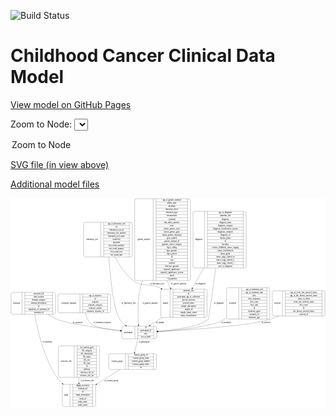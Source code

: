 <link rel='stylesheet' href="assets/style.css">
<link rel='stylesheet' href="https://unpkg.com/leaflet@1.5.1/dist/leaflet.css" integrity="sha512-xwE/Az9zrjBIphAcBb3F6JVqxf46+CDLwfLMHloNu6KEQCAWi6HcDUbeOfBIptF7tcCzusKFjFw2yuvEpDL9wQ==" crossorigin="">
<script type="text/javascript" src="https://code.jquery.com/jquery-3.2.1.min.js"></script>
<script type="text/javascript"  src="https://unpkg.com/leaflet@1.5.1/dist/leaflet.js"></script>
<script type="text/javascript" src="assets/actions.js"></script>

![Build Status](https://github.com/CBIIT/c3d-model/actions/workflows/model-test-and-deploy.yml/badge.svg)

# Childhood Cancer Clinical Data Model

[View model on GitHub Pages](https://cbiit.github.io/c3d-model/)


Zoom to Node: <select id="node_select">
  <option value="">Zoom to Node</option>
</select>
<div id="model"></div>

<p>
<a href="./model-desc/c3d-model.svg">SVG file (in view above)</a>
<p>
<a href="./model-desc">Additional model files</a>
<div id='graph' style='display:off;'>
<svg width="2304pt" height="1528pt"
 viewBox="0.00 0.00 2304.00 1528.00" xmlns="http://www.w3.org/2000/svg" xmlns:xlink="http://www.w3.org/1999/xlink">
<g id="graph0" class="graph" transform="scale(1 1) rotate(0) translate(4 1524)">
<title>Perl</title>
<polygon fill="#ffffff" stroke="transparent" points="-4,4 -4,-1524 2300,-1524 2300,4 -4,4"/>
<!-- survival -->
<g id="node1" class="node">
<title>survival</title>
<path fill="none" stroke="#000000" d="M1923,-662.5C1923,-662.5 2284,-662.5 2284,-662.5 2290,-662.5 2296,-668.5 2296,-674.5 2296,-674.5 2296,-834.5 2296,-834.5 2296,-840.5 2290,-846.5 2284,-846.5 2284,-846.5 1923,-846.5 1923,-846.5 1917,-846.5 1911,-840.5 1911,-834.5 1911,-834.5 1911,-674.5 1911,-674.5 1911,-668.5 1917,-662.5 1923,-662.5"/>
<text text-anchor="middle" x="1948" y="-750.8" font-family="Times,serif" font-size="14.00" fill="#000000">survival</text>
<polyline fill="none" stroke="#000000" points="1985,-662.5 1985,-846.5 "/>
<text text-anchor="middle" x="1995.5" y="-750.8" font-family="Times,serif" font-size="14.00" fill="#000000"> </text>
<polyline fill="none" stroke="#000000" points="2006,-662.5 2006,-846.5 "/>
<text text-anchor="middle" x="2140.5" y="-831.3" font-family="Times,serif" font-size="14.00" fill="#000000">age_at_event_free_survival_status</text>
<polyline fill="none" stroke="#000000" points="2006,-823.5 2275,-823.5 "/>
<text text-anchor="middle" x="2140.5" y="-808.3" font-family="Times,serif" font-size="14.00" fill="#000000">age_at_last_known_survival_status</text>
<polyline fill="none" stroke="#000000" points="2006,-800.5 2275,-800.5 "/>
<text text-anchor="middle" x="2140.5" y="-785.3" font-family="Times,serif" font-size="14.00" fill="#000000">cause_of_death</text>
<polyline fill="none" stroke="#000000" points="2006,-777.5 2275,-777.5 "/>
<text text-anchor="middle" x="2140.5" y="-762.3" font-family="Times,serif" font-size="14.00" fill="#000000">event_free_survival_status</text>
<polyline fill="none" stroke="#000000" points="2006,-754.5 2275,-754.5 "/>
<text text-anchor="middle" x="2140.5" y="-739.3" font-family="Times,serif" font-size="14.00" fill="#000000">first_event</text>
<polyline fill="none" stroke="#000000" points="2006,-731.5 2275,-731.5 "/>
<text text-anchor="middle" x="2140.5" y="-716.3" font-family="Times,serif" font-size="14.00" fill="#000000">id</text>
<polyline fill="none" stroke="#000000" points="2006,-708.5 2275,-708.5 "/>
<text text-anchor="middle" x="2140.5" y="-693.3" font-family="Times,serif" font-size="14.00" fill="#000000">last_known_survival_status</text>
<polyline fill="none" stroke="#000000" points="2006,-685.5 2275,-685.5 "/>
<text text-anchor="middle" x="2140.5" y="-670.3" font-family="Times,serif" font-size="14.00" fill="#000000">survival_id</text>
<polyline fill="none" stroke="#000000" points="2275,-662.5 2275,-846.5 "/>
<text text-anchor="middle" x="2285.5" y="-750.8" font-family="Times,serif" font-size="14.00" fill="#000000"> </text>
</g>
<!-- participant -->
<g id="node2" class="node">
<title>participant</title>
<path fill="none" stroke="#000000" d="M822,-495.5C822,-495.5 1053,-495.5 1053,-495.5 1059,-495.5 1065,-501.5 1065,-507.5 1065,-507.5 1065,-575.5 1065,-575.5 1065,-581.5 1059,-587.5 1053,-587.5 1053,-587.5 822,-587.5 822,-587.5 816,-587.5 810,-581.5 810,-575.5 810,-575.5 810,-507.5 810,-507.5 810,-501.5 816,-495.5 822,-495.5"/>
<text text-anchor="middle" x="858" y="-537.8" font-family="Times,serif" font-size="14.00" fill="#000000">participant</text>
<polyline fill="none" stroke="#000000" points="906,-495.5 906,-587.5 "/>
<text text-anchor="middle" x="916.5" y="-537.8" font-family="Times,serif" font-size="14.00" fill="#000000"> </text>
<polyline fill="none" stroke="#000000" points="927,-495.5 927,-587.5 "/>
<text text-anchor="middle" x="985.5" y="-572.3" font-family="Times,serif" font-size="14.00" fill="#000000">id</text>
<polyline fill="none" stroke="#000000" points="927,-564.5 1044,-564.5 "/>
<text text-anchor="middle" x="985.5" y="-549.3" font-family="Times,serif" font-size="14.00" fill="#000000">participant_id</text>
<polyline fill="none" stroke="#000000" points="927,-541.5 1044,-541.5 "/>
<text text-anchor="middle" x="985.5" y="-526.3" font-family="Times,serif" font-size="14.00" fill="#000000">race</text>
<polyline fill="none" stroke="#000000" points="927,-518.5 1044,-518.5 "/>
<text text-anchor="middle" x="985.5" y="-503.3" font-family="Times,serif" font-size="14.00" fill="#000000">sex_at_birth</text>
<polyline fill="none" stroke="#000000" points="1044,-495.5 1044,-587.5 "/>
<text text-anchor="middle" x="1054.5" y="-537.8" font-family="Times,serif" font-size="14.00" fill="#000000"> </text>
</g>
<!-- survival&#45;&gt;participant -->
<g id="edge15" class="edge">
<title>survival&#45;&gt;participant</title>
<path fill="none" stroke="#000000" d="M1958.0189,-662.3887C1939.4913,-653.3531 1920.392,-645.2395 1901.5,-639 1751.6854,-589.5203 1303.8207,-560.2027 1075.1445,-548.0668"/>
<polygon fill="#000000" stroke="#000000" points="1075.2633,-544.5683 1065.0929,-547.5369 1074.8948,-551.5586 1075.2633,-544.5683"/>
<text text-anchor="middle" x="1864" y="-609.8" font-family="Times,serif" font-size="14.00" fill="#000000">of_survival</text>
</g>
<!-- consent_group -->
<g id="node10" class="node">
<title>consent_group</title>
<path fill="none" stroke="#000000" d="M726,-271C726,-271 1051,-271 1051,-271 1057,-271 1063,-277 1063,-283 1063,-283 1063,-374 1063,-374 1063,-380 1057,-386 1051,-386 1051,-386 726,-386 726,-386 720,-386 714,-380 714,-374 714,-374 714,-283 714,-283 714,-277 720,-271 726,-271"/>
<text text-anchor="middle" x="775" y="-324.8" font-family="Times,serif" font-size="14.00" fill="#000000">consent_group</text>
<polyline fill="none" stroke="#000000" points="836,-271 836,-386 "/>
<text text-anchor="middle" x="846.5" y="-324.8" font-family="Times,serif" font-size="14.00" fill="#000000"> </text>
<polyline fill="none" stroke="#000000" points="857,-271 857,-386 "/>
<text text-anchor="middle" x="949.5" y="-370.8" font-family="Times,serif" font-size="14.00" fill="#000000">consent_group_id</text>
<polyline fill="none" stroke="#000000" points="857,-363 1042,-363 "/>
<text text-anchor="middle" x="949.5" y="-347.8" font-family="Times,serif" font-size="14.00" fill="#000000">consent_group_name</text>
<polyline fill="none" stroke="#000000" points="857,-340 1042,-340 "/>
<text text-anchor="middle" x="949.5" y="-324.8" font-family="Times,serif" font-size="14.00" fill="#000000">consent_group_number</text>
<polyline fill="none" stroke="#000000" points="857,-317 1042,-317 "/>
<text text-anchor="middle" x="949.5" y="-301.8" font-family="Times,serif" font-size="14.00" fill="#000000">consent_group_suffix</text>
<polyline fill="none" stroke="#000000" points="857,-294 1042,-294 "/>
<text text-anchor="middle" x="949.5" y="-278.8" font-family="Times,serif" font-size="14.00" fill="#000000">id</text>
<polyline fill="none" stroke="#000000" points="1042,-271 1042,-386 "/>
<text text-anchor="middle" x="1052.5" y="-324.8" font-family="Times,serif" font-size="14.00" fill="#000000"> </text>
</g>
<!-- participant&#45;&gt;consent_group -->
<g id="edge11" class="edge">
<title>participant&#45;&gt;consent_group</title>
<path fill="none" stroke="#000000" d="M926.8677,-495.2822C920.1846,-466.2309 911.4486,-428.2563 904.0011,-395.8824"/>
<polygon fill="#000000" stroke="#000000" points="907.3878,-394.992 901.7349,-386.0312 900.566,-396.5614 907.3878,-394.992"/>
<text text-anchor="middle" x="973" y="-465.8" font-family="Times,serif" font-size="14.00" fill="#000000">of_participant</text>
</g>
<!-- treatment_response -->
<g id="node3" class="node">
<title>treatment_response</title>
<path fill="none" stroke="#000000" d="M355,-685.5C355,-685.5 716,-685.5 716,-685.5 722,-685.5 728,-691.5 728,-697.5 728,-697.5 728,-811.5 728,-811.5 728,-817.5 722,-823.5 716,-823.5 716,-823.5 355,-823.5 355,-823.5 349,-823.5 343,-817.5 343,-811.5 343,-811.5 343,-697.5 343,-697.5 343,-691.5 349,-685.5 355,-685.5"/>
<text text-anchor="middle" x="423.5" y="-750.8" font-family="Times,serif" font-size="14.00" fill="#000000">treatment_response</text>
<polyline fill="none" stroke="#000000" points="504,-685.5 504,-823.5 "/>
<text text-anchor="middle" x="514.5" y="-750.8" font-family="Times,serif" font-size="14.00" fill="#000000"> </text>
<polyline fill="none" stroke="#000000" points="525,-685.5 525,-823.5 "/>
<text text-anchor="middle" x="616" y="-808.3" font-family="Times,serif" font-size="14.00" fill="#000000">age_at_response</text>
<polyline fill="none" stroke="#000000" points="525,-800.5 707,-800.5 "/>
<text text-anchor="middle" x="616" y="-785.3" font-family="Times,serif" font-size="14.00" fill="#000000">id</text>
<polyline fill="none" stroke="#000000" points="525,-777.5 707,-777.5 "/>
<text text-anchor="middle" x="616" y="-762.3" font-family="Times,serif" font-size="14.00" fill="#000000">response</text>
<polyline fill="none" stroke="#000000" points="525,-754.5 707,-754.5 "/>
<text text-anchor="middle" x="616" y="-739.3" font-family="Times,serif" font-size="14.00" fill="#000000">response_category</text>
<polyline fill="none" stroke="#000000" points="525,-731.5 707,-731.5 "/>
<text text-anchor="middle" x="616" y="-716.3" font-family="Times,serif" font-size="14.00" fill="#000000">response_system</text>
<polyline fill="none" stroke="#000000" points="525,-708.5 707,-708.5 "/>
<text text-anchor="middle" x="616" y="-693.3" font-family="Times,serif" font-size="14.00" fill="#000000">treatment_response_id</text>
<polyline fill="none" stroke="#000000" points="707,-685.5 707,-823.5 "/>
<text text-anchor="middle" x="717.5" y="-750.8" font-family="Times,serif" font-size="14.00" fill="#000000"> </text>
</g>
<!-- treatment_response&#45;&gt;participant -->
<g id="edge14" class="edge">
<title>treatment_response&#45;&gt;participant</title>
<path fill="none" stroke="#000000" d="M542.8027,-685.3538C549.323,-656.8868 561.5684,-625.9671 584.5,-606 616.5885,-578.0598 714.9295,-561.5729 799.6882,-552.2714"/>
<polygon fill="#000000" stroke="#000000" points="800.117,-555.7456 809.6871,-551.2001 799.3712,-548.7854 800.117,-555.7456"/>
<text text-anchor="middle" x="667.5" y="-609.8" font-family="Times,serif" font-size="14.00" fill="#000000">of_treatment_response</text>
</g>
<!-- laboratory_test -->
<g id="node4" class="node">
<title>laboratory_test</title>
<path fill="none" stroke="#000000" d="M542.5,-1094C542.5,-1094 874.5,-1094 874.5,-1094 880.5,-1094 886.5,-1100 886.5,-1106 886.5,-1106 886.5,-1335 886.5,-1335 886.5,-1341 880.5,-1347 874.5,-1347 874.5,-1347 542.5,-1347 542.5,-1347 536.5,-1347 530.5,-1341 530.5,-1335 530.5,-1335 530.5,-1106 530.5,-1106 530.5,-1100 536.5,-1094 542.5,-1094"/>
<text text-anchor="middle" x="593.5" y="-1216.8" font-family="Times,serif" font-size="14.00" fill="#000000">laboratory_test</text>
<polyline fill="none" stroke="#000000" points="656.5,-1094 656.5,-1347 "/>
<text text-anchor="middle" x="667" y="-1216.8" font-family="Times,serif" font-size="14.00" fill="#000000"> </text>
<polyline fill="none" stroke="#000000" points="677.5,-1094 677.5,-1347 "/>
<text text-anchor="middle" x="771.5" y="-1331.8" font-family="Times,serif" font-size="14.00" fill="#000000">age_at_laboratory_test</text>
<polyline fill="none" stroke="#000000" points="677.5,-1324 865.5,-1324 "/>
<text text-anchor="middle" x="771.5" y="-1308.8" font-family="Times,serif" font-size="14.00" fill="#000000">id</text>
<polyline fill="none" stroke="#000000" points="677.5,-1301 865.5,-1301 "/>
<text text-anchor="middle" x="771.5" y="-1285.8" font-family="Times,serif" font-size="14.00" fill="#000000">laboratory_test_id</text>
<polyline fill="none" stroke="#000000" points="677.5,-1278 865.5,-1278 "/>
<text text-anchor="middle" x="771.5" y="-1262.8" font-family="Times,serif" font-size="14.00" fill="#000000">laboratory_test_method</text>
<polyline fill="none" stroke="#000000" points="677.5,-1255 865.5,-1255 "/>
<text text-anchor="middle" x="771.5" y="-1239.8" font-family="Times,serif" font-size="14.00" fill="#000000">laboratory_test_name</text>
<polyline fill="none" stroke="#000000" points="677.5,-1232 865.5,-1232 "/>
<text text-anchor="middle" x="771.5" y="-1216.8" font-family="Times,serif" font-size="14.00" fill="#000000">sensitivity</text>
<polyline fill="none" stroke="#000000" points="677.5,-1209 865.5,-1209 "/>
<text text-anchor="middle" x="771.5" y="-1193.8" font-family="Times,serif" font-size="14.00" fill="#000000">specimen</text>
<polyline fill="none" stroke="#000000" points="677.5,-1186 865.5,-1186 "/>
<text text-anchor="middle" x="771.5" y="-1170.8" font-family="Times,serif" font-size="14.00" fill="#000000">test_result_modifier</text>
<polyline fill="none" stroke="#000000" points="677.5,-1163 865.5,-1163 "/>
<text text-anchor="middle" x="771.5" y="-1147.8" font-family="Times,serif" font-size="14.00" fill="#000000">test_result_numeric</text>
<polyline fill="none" stroke="#000000" points="677.5,-1140 865.5,-1140 "/>
<text text-anchor="middle" x="771.5" y="-1124.8" font-family="Times,serif" font-size="14.00" fill="#000000">test_result_text</text>
<polyline fill="none" stroke="#000000" points="677.5,-1117 865.5,-1117 "/>
<text text-anchor="middle" x="771.5" y="-1101.8" font-family="Times,serif" font-size="14.00" fill="#000000">test_result_unit</text>
<polyline fill="none" stroke="#000000" points="865.5,-1094 865.5,-1347 "/>
<text text-anchor="middle" x="876" y="-1216.8" font-family="Times,serif" font-size="14.00" fill="#000000"> </text>
</g>
<!-- laboratory_test&#45;&gt;participant -->
<g id="edge2" class="edge">
<title>laboratory_test&#45;&gt;participant</title>
<path fill="none" stroke="#000000" d="M715.4161,-1093.9084C725.5029,-946.189 748.316,-712.7296 794.5,-639 805.4663,-621.4931 820.8558,-606.3575 837.502,-593.5821"/>
<polygon fill="#000000" stroke="#000000" points="839.7841,-596.2482 845.7608,-587.5001 835.6332,-590.6117 839.7841,-596.2482"/>
<text text-anchor="middle" x="860" y="-750.8" font-family="Times,serif" font-size="14.00" fill="#000000">of_laboratory_test</text>
</g>
<!-- sample -->
<g id="node8" class="node">
<title>sample</title>
<path fill="none" stroke="#000000" d="M1107.5,-651C1107.5,-651 1421.5,-651 1421.5,-651 1427.5,-651 1433.5,-657 1433.5,-663 1433.5,-663 1433.5,-846 1433.5,-846 1433.5,-852 1427.5,-858 1421.5,-858 1421.5,-858 1107.5,-858 1107.5,-858 1101.5,-858 1095.5,-852 1095.5,-846 1095.5,-846 1095.5,-663 1095.5,-663 1095.5,-657 1101.5,-651 1107.5,-651"/>
<text text-anchor="middle" x="1129.5" y="-750.8" font-family="Times,serif" font-size="14.00" fill="#000000">sample</text>
<polyline fill="none" stroke="#000000" points="1163.5,-651 1163.5,-858 "/>
<text text-anchor="middle" x="1174" y="-750.8" font-family="Times,serif" font-size="14.00" fill="#000000"> </text>
<polyline fill="none" stroke="#000000" points="1184.5,-651 1184.5,-858 "/>
<text text-anchor="middle" x="1298.5" y="-842.8" font-family="Times,serif" font-size="14.00" fill="#000000">anatomic_site</text>
<polyline fill="none" stroke="#000000" points="1184.5,-835 1412.5,-835 "/>
<text text-anchor="middle" x="1298.5" y="-819.8" font-family="Times,serif" font-size="14.00" fill="#000000">id</text>
<polyline fill="none" stroke="#000000" points="1184.5,-812 1412.5,-812 "/>
<text text-anchor="middle" x="1298.5" y="-796.8" font-family="Times,serif" font-size="14.00" fill="#000000">participant_age_at_collection</text>
<polyline fill="none" stroke="#000000" points="1184.5,-789 1412.5,-789 "/>
<text text-anchor="middle" x="1298.5" y="-773.8" font-family="Times,serif" font-size="14.00" fill="#000000">percent_necrosis</text>
<polyline fill="none" stroke="#000000" points="1184.5,-766 1412.5,-766 "/>
<text text-anchor="middle" x="1298.5" y="-750.8" font-family="Times,serif" font-size="14.00" fill="#000000">percent_tumor</text>
<polyline fill="none" stroke="#000000" points="1184.5,-743 1412.5,-743 "/>
<text text-anchor="middle" x="1298.5" y="-727.8" font-family="Times,serif" font-size="14.00" fill="#000000">sample_description</text>
<polyline fill="none" stroke="#000000" points="1184.5,-720 1412.5,-720 "/>
<text text-anchor="middle" x="1298.5" y="-704.8" font-family="Times,serif" font-size="14.00" fill="#000000">sample_id</text>
<polyline fill="none" stroke="#000000" points="1184.5,-697 1412.5,-697 "/>
<text text-anchor="middle" x="1298.5" y="-681.8" font-family="Times,serif" font-size="14.00" fill="#000000">sample_tumor_status</text>
<polyline fill="none" stroke="#000000" points="1184.5,-674 1412.5,-674 "/>
<text text-anchor="middle" x="1298.5" y="-658.8" font-family="Times,serif" font-size="14.00" fill="#000000">tumor_classification</text>
<polyline fill="none" stroke="#000000" points="1412.5,-651 1412.5,-858 "/>
<text text-anchor="middle" x="1423" y="-750.8" font-family="Times,serif" font-size="14.00" fill="#000000"> </text>
</g>
<!-- laboratory_test&#45;&gt;sample -->
<g id="edge1" class="edge">
<title>laboratory_test&#45;&gt;sample</title>
<path fill="none" stroke="#000000" d="M760.8036,-1093.9299C791.728,-1033.4913 836.5041,-964.9371 895.5,-921 964.2472,-869.8006 1003.069,-904.5851 1081.5,-870 1086.8403,-867.6451 1092.2064,-865.1507 1097.5755,-862.5424"/>
<polygon fill="#000000" stroke="#000000" points="1099.2144,-865.6363 1106.61,-858.0497 1096.0976,-859.3685 1099.2144,-865.6363"/>
<text text-anchor="middle" x="1068" y="-891.8" font-family="Times,serif" font-size="14.00" fill="#000000">of_laboratory_test</text>
</g>
<!-- synonym -->
<g id="node5" class="node">
<title>synonym</title>
<path fill="none" stroke="#000000" d="M12,-674C12,-674 313,-674 313,-674 319,-674 325,-680 325,-686 325,-686 325,-823 325,-823 325,-829 319,-835 313,-835 313,-835 12,-835 12,-835 6,-835 0,-829 0,-823 0,-823 0,-686 0,-686 0,-680 6,-674 12,-674"/>
<text text-anchor="middle" x="40" y="-750.8" font-family="Times,serif" font-size="14.00" fill="#000000">synonym</text>
<polyline fill="none" stroke="#000000" points="80,-674 80,-835 "/>
<text text-anchor="middle" x="90.5" y="-750.8" font-family="Times,serif" font-size="14.00" fill="#000000"> </text>
<polyline fill="none" stroke="#000000" points="101,-674 101,-835 "/>
<text text-anchor="middle" x="202.5" y="-819.8" font-family="Times,serif" font-size="14.00" fill="#000000">associated_id</text>
<polyline fill="none" stroke="#000000" points="101,-812 304,-812 "/>
<text text-anchor="middle" x="202.5" y="-796.8" font-family="Times,serif" font-size="14.00" fill="#000000">data_location</text>
<polyline fill="none" stroke="#000000" points="101,-789 304,-789 "/>
<text text-anchor="middle" x="202.5" y="-773.8" font-family="Times,serif" font-size="14.00" fill="#000000">domain_category</text>
<polyline fill="none" stroke="#000000" points="101,-766 304,-766 "/>
<text text-anchor="middle" x="202.5" y="-750.8" font-family="Times,serif" font-size="14.00" fill="#000000">domain_description</text>
<polyline fill="none" stroke="#000000" points="101,-743 304,-743 "/>
<text text-anchor="middle" x="202.5" y="-727.8" font-family="Times,serif" font-size="14.00" fill="#000000">id</text>
<polyline fill="none" stroke="#000000" points="101,-720 304,-720 "/>
<text text-anchor="middle" x="202.5" y="-704.8" font-family="Times,serif" font-size="14.00" fill="#000000">repository_of_synonym_id</text>
<polyline fill="none" stroke="#000000" points="101,-697 304,-697 "/>
<text text-anchor="middle" x="202.5" y="-681.8" font-family="Times,serif" font-size="14.00" fill="#000000">synonym_id</text>
<polyline fill="none" stroke="#000000" points="304,-674 304,-835 "/>
<text text-anchor="middle" x="314.5" y="-750.8" font-family="Times,serif" font-size="14.00" fill="#000000"> </text>
</g>
<!-- synonym&#45;&gt;participant -->
<g id="edge13" class="edge">
<title>synonym&#45;&gt;participant</title>
<path fill="none" stroke="#000000" d="M268.8782,-673.7486C289.5389,-660.6781 311.5999,-648.3783 333.5,-639 415.1686,-604.0268 648.0062,-573.1283 799.5807,-555.9124"/>
<polygon fill="#000000" stroke="#000000" points="800.3532,-559.3475 809.8973,-554.7475 799.5677,-552.3917 800.3532,-559.3475"/>
<text text-anchor="middle" x="487" y="-609.8" font-family="Times,serif" font-size="14.00" fill="#000000">of_synonym</text>
</g>
<!-- study -->
<g id="node9" class="node">
<title>study</title>
<path fill="none" stroke="#000000" d="M387,-.5C387,-.5 606,-.5 606,-.5 612,-.5 618,-6.5 618,-12.5 618,-12.5 618,-149.5 618,-149.5 618,-155.5 612,-161.5 606,-161.5 606,-161.5 387,-161.5 387,-161.5 381,-161.5 375,-155.5 375,-149.5 375,-149.5 375,-12.5 375,-12.5 375,-6.5 381,-.5 387,-.5"/>
<text text-anchor="middle" x="403" y="-77.3" font-family="Times,serif" font-size="14.00" fill="#000000">study</text>
<polyline fill="none" stroke="#000000" points="431,-.5 431,-161.5 "/>
<text text-anchor="middle" x="441.5" y="-77.3" font-family="Times,serif" font-size="14.00" fill="#000000"> </text>
<polyline fill="none" stroke="#000000" points="452,-.5 452,-161.5 "/>
<text text-anchor="middle" x="524.5" y="-146.3" font-family="Times,serif" font-size="14.00" fill="#000000">dbgap_accession</text>
<polyline fill="none" stroke="#000000" points="452,-138.5 597,-138.5 "/>
<text text-anchor="middle" x="524.5" y="-123.3" font-family="Times,serif" font-size="14.00" fill="#000000">external_url</text>
<polyline fill="none" stroke="#000000" points="452,-115.5 597,-115.5 "/>
<text text-anchor="middle" x="524.5" y="-100.3" font-family="Times,serif" font-size="14.00" fill="#000000">id</text>
<polyline fill="none" stroke="#000000" points="452,-92.5 597,-92.5 "/>
<text text-anchor="middle" x="524.5" y="-77.3" font-family="Times,serif" font-size="14.00" fill="#000000">study_description</text>
<polyline fill="none" stroke="#000000" points="452,-69.5 597,-69.5 "/>
<text text-anchor="middle" x="524.5" y="-54.3" font-family="Times,serif" font-size="14.00" fill="#000000">study_id</text>
<polyline fill="none" stroke="#000000" points="452,-46.5 597,-46.5 "/>
<text text-anchor="middle" x="524.5" y="-31.3" font-family="Times,serif" font-size="14.00" fill="#000000">study_name</text>
<polyline fill="none" stroke="#000000" points="452,-23.5 597,-23.5 "/>
<text text-anchor="middle" x="524.5" y="-8.3" font-family="Times,serif" font-size="14.00" fill="#000000">study_status</text>
<polyline fill="none" stroke="#000000" points="597,-.5 597,-161.5 "/>
<text text-anchor="middle" x="607.5" y="-77.3" font-family="Times,serif" font-size="14.00" fill="#000000"> </text>
</g>
<!-- synonym&#45;&gt;study -->
<g id="edge12" class="edge">
<title>synonym&#45;&gt;study</title>
<path fill="none" stroke="#000000" d="M173.7976,-673.8954C192.5157,-562.2856 238.1205,-358.0574 336.5,-213 347.1717,-197.2649 360.247,-182.4057 374.2807,-168.7303"/>
<polygon fill="#000000" stroke="#000000" points="376.8559,-171.1116 381.699,-161.6885 372.0366,-166.0346 376.8559,-171.1116"/>
<text text-anchor="middle" x="265" y="-465.8" font-family="Times,serif" font-size="14.00" fill="#000000">of_synonym</text>
</g>
<!-- reference_file -->
<g id="node6" class="node">
<title>reference_file</title>
<path fill="none" stroke="#000000" d="M358,-213.5C358,-213.5 635,-213.5 635,-213.5 641,-213.5 647,-219.5 647,-225.5 647,-225.5 647,-431.5 647,-431.5 647,-437.5 641,-443.5 635,-443.5 635,-443.5 358,-443.5 358,-443.5 352,-443.5 346,-437.5 346,-431.5 346,-431.5 346,-225.5 346,-225.5 346,-219.5 352,-213.5 358,-213.5"/>
<text text-anchor="middle" x="404" y="-324.8" font-family="Times,serif" font-size="14.00" fill="#000000">reference_file</text>
<polyline fill="none" stroke="#000000" points="462,-213.5 462,-443.5 "/>
<text text-anchor="middle" x="472.5" y="-324.8" font-family="Times,serif" font-size="14.00" fill="#000000"> </text>
<polyline fill="none" stroke="#000000" points="483,-213.5 483,-443.5 "/>
<text text-anchor="middle" x="554.5" y="-428.3" font-family="Times,serif" font-size="14.00" fill="#000000">dcf_indexd_guid</text>
<polyline fill="none" stroke="#000000" points="483,-420.5 626,-420.5 "/>
<text text-anchor="middle" x="554.5" y="-405.3" font-family="Times,serif" font-size="14.00" fill="#000000">file_category</text>
<polyline fill="none" stroke="#000000" points="483,-397.5 626,-397.5 "/>
<text text-anchor="middle" x="554.5" y="-382.3" font-family="Times,serif" font-size="14.00" fill="#000000">file_description</text>
<polyline fill="none" stroke="#000000" points="483,-374.5 626,-374.5 "/>
<text text-anchor="middle" x="554.5" y="-359.3" font-family="Times,serif" font-size="14.00" fill="#000000">file_name</text>
<polyline fill="none" stroke="#000000" points="483,-351.5 626,-351.5 "/>
<text text-anchor="middle" x="554.5" y="-336.3" font-family="Times,serif" font-size="14.00" fill="#000000">file_size</text>
<polyline fill="none" stroke="#000000" points="483,-328.5 626,-328.5 "/>
<text text-anchor="middle" x="554.5" y="-313.3" font-family="Times,serif" font-size="14.00" fill="#000000">file_type</text>
<polyline fill="none" stroke="#000000" points="483,-305.5 626,-305.5 "/>
<text text-anchor="middle" x="554.5" y="-290.3" font-family="Times,serif" font-size="14.00" fill="#000000">id</text>
<polyline fill="none" stroke="#000000" points="483,-282.5 626,-282.5 "/>
<text text-anchor="middle" x="554.5" y="-267.3" font-family="Times,serif" font-size="14.00" fill="#000000">md5sum</text>
<polyline fill="none" stroke="#000000" points="483,-259.5 626,-259.5 "/>
<text text-anchor="middle" x="554.5" y="-244.3" font-family="Times,serif" font-size="14.00" fill="#000000">reference_file_id</text>
<polyline fill="none" stroke="#000000" points="483,-236.5 626,-236.5 "/>
<text text-anchor="middle" x="554.5" y="-221.3" font-family="Times,serif" font-size="14.00" fill="#000000">reference_file_url</text>
<polyline fill="none" stroke="#000000" points="626,-213.5 626,-443.5 "/>
<text text-anchor="middle" x="636.5" y="-324.8" font-family="Times,serif" font-size="14.00" fill="#000000"> </text>
</g>
<!-- reference_file&#45;&gt;study -->
<g id="edge5" class="edge">
<title>reference_file&#45;&gt;study</title>
<path fill="none" stroke="#000000" d="M496.5,-213.4448C496.5,-199.4621 496.5,-185.3307 496.5,-171.7693"/>
<polygon fill="#000000" stroke="#000000" points="500.0001,-171.5218 496.5,-161.5218 493.0001,-171.5219 500.0001,-171.5218"/>
<text text-anchor="middle" x="557" y="-183.8" font-family="Times,serif" font-size="14.00" fill="#000000">of_reference_file</text>
</g>
<!-- genetic_analysis -->
<g id="node7" class="node">
<title>genetic_analysis</title>
<path fill="none" stroke="#000000" d="M916.5,-921.5C916.5,-921.5 1300.5,-921.5 1300.5,-921.5 1306.5,-921.5 1312.5,-927.5 1312.5,-933.5 1312.5,-933.5 1312.5,-1507.5 1312.5,-1507.5 1312.5,-1513.5 1306.5,-1519.5 1300.5,-1519.5 1300.5,-1519.5 916.5,-1519.5 916.5,-1519.5 910.5,-1519.5 904.5,-1513.5 904.5,-1507.5 904.5,-1507.5 904.5,-933.5 904.5,-933.5 904.5,-927.5 910.5,-921.5 916.5,-921.5"/>
<text text-anchor="middle" x="972" y="-1216.8" font-family="Times,serif" font-size="14.00" fill="#000000">genetic_analysis</text>
<polyline fill="none" stroke="#000000" points="1039.5,-921.5 1039.5,-1519.5 "/>
<text text-anchor="middle" x="1050" y="-1216.8" font-family="Times,serif" font-size="14.00" fill="#000000"> </text>
<polyline fill="none" stroke="#000000" points="1060.5,-921.5 1060.5,-1519.5 "/>
<text text-anchor="middle" x="1176" y="-1504.3" font-family="Times,serif" font-size="14.00" fill="#000000">age_at_genetic_analysis</text>
<polyline fill="none" stroke="#000000" points="1060.5,-1496.5 1291.5,-1496.5 "/>
<text text-anchor="middle" x="1176" y="-1481.3" font-family="Times,serif" font-size="14.00" fill="#000000">allelic_ratio</text>
<polyline fill="none" stroke="#000000" points="1060.5,-1473.5 1291.5,-1473.5 "/>
<text text-anchor="middle" x="1176" y="-1458.3" font-family="Times,serif" font-size="14.00" fill="#000000">alteration</text>
<polyline fill="none" stroke="#000000" points="1060.5,-1450.5 1291.5,-1450.5 "/>
<text text-anchor="middle" x="1176" y="-1435.3" font-family="Times,serif" font-size="14.00" fill="#000000">alteration_effect</text>
<polyline fill="none" stroke="#000000" points="1060.5,-1427.5 1291.5,-1427.5 "/>
<text text-anchor="middle" x="1176" y="-1412.3" font-family="Times,serif" font-size="14.00" fill="#000000">alteration_type</text>
<polyline fill="none" stroke="#000000" points="1060.5,-1404.5 1291.5,-1404.5 "/>
<text text-anchor="middle" x="1176" y="-1389.3" font-family="Times,serif" font-size="14.00" fill="#000000">chromosome</text>
<polyline fill="none" stroke="#000000" points="1060.5,-1381.5 1291.5,-1381.5 "/>
<text text-anchor="middle" x="1176" y="-1366.3" font-family="Times,serif" font-size="14.00" fill="#000000">cytoband</text>
<polyline fill="none" stroke="#000000" points="1060.5,-1358.5 1291.5,-1358.5 "/>
<text text-anchor="middle" x="1176" y="-1343.3" font-family="Times,serif" font-size="14.00" fill="#000000">dna_index_numeric</text>
<polyline fill="none" stroke="#000000" points="1060.5,-1335.5 1291.5,-1335.5 "/>
<text text-anchor="middle" x="1176" y="-1320.3" font-family="Times,serif" font-size="14.00" fill="#000000">exon</text>
<polyline fill="none" stroke="#000000" points="1060.5,-1312.5 1291.5,-1312.5 "/>
<text text-anchor="middle" x="1176" y="-1297.3" font-family="Times,serif" font-size="14.00" fill="#000000">fusion_partner_exon</text>
<polyline fill="none" stroke="#000000" points="1060.5,-1289.5 1291.5,-1289.5 "/>
<text text-anchor="middle" x="1176" y="-1274.3" font-family="Times,serif" font-size="14.00" fill="#000000">fusion_partner_gene</text>
<polyline fill="none" stroke="#000000" points="1060.5,-1266.5 1291.5,-1266.5 "/>
<text text-anchor="middle" x="1176" y="-1251.3" font-family="Times,serif" font-size="14.00" fill="#000000">fusion_partner_transcript</text>
<polyline fill="none" stroke="#000000" points="1060.5,-1243.5 1291.5,-1243.5 "/>
<text text-anchor="middle" x="1176" y="-1228.3" font-family="Times,serif" font-size="14.00" fill="#000000">gene_symbol</text>
<polyline fill="none" stroke="#000000" points="1060.5,-1220.5 1291.5,-1220.5 "/>
<text text-anchor="middle" x="1176" y="-1205.3" font-family="Times,serif" font-size="14.00" fill="#000000">genetic_analysis_id</text>
<polyline fill="none" stroke="#000000" points="1060.5,-1197.5 1291.5,-1197.5 "/>
<text text-anchor="middle" x="1176" y="-1182.3" font-family="Times,serif" font-size="14.00" fill="#000000">genomic_source_category</text>
<polyline fill="none" stroke="#000000" points="1060.5,-1174.5 1291.5,-1174.5 "/>
<text text-anchor="middle" x="1176" y="-1159.3" font-family="Times,serif" font-size="14.00" fill="#000000">hgvs_coding</text>
<polyline fill="none" stroke="#000000" points="1060.5,-1151.5 1291.5,-1151.5 "/>
<text text-anchor="middle" x="1176" y="-1136.3" font-family="Times,serif" font-size="14.00" fill="#000000">hgvs_genome</text>
<polyline fill="none" stroke="#000000" points="1060.5,-1128.5 1291.5,-1128.5 "/>
<text text-anchor="middle" x="1176" y="-1113.3" font-family="Times,serif" font-size="14.00" fill="#000000">hgvs_protein</text>
<polyline fill="none" stroke="#000000" points="1060.5,-1105.5 1291.5,-1105.5 "/>
<text text-anchor="middle" x="1176" y="-1090.3" font-family="Times,serif" font-size="14.00" fill="#000000">id</text>
<polyline fill="none" stroke="#000000" points="1060.5,-1082.5 1291.5,-1082.5 "/>
<text text-anchor="middle" x="1176" y="-1067.3" font-family="Times,serif" font-size="14.00" fill="#000000">iscn</text>
<polyline fill="none" stroke="#000000" points="1060.5,-1059.5 1291.5,-1059.5 "/>
<text text-anchor="middle" x="1176" y="-1044.3" font-family="Times,serif" font-size="14.00" fill="#000000">method</text>
<polyline fill="none" stroke="#000000" points="1060.5,-1036.5 1291.5,-1036.5 "/>
<text text-anchor="middle" x="1176" y="-1021.3" font-family="Times,serif" font-size="14.00" fill="#000000">reference_genome</text>
<polyline fill="none" stroke="#000000" points="1060.5,-1013.5 1291.5,-1013.5 "/>
<text text-anchor="middle" x="1176" y="-998.3" font-family="Times,serif" font-size="14.00" fill="#000000">reported_significance</text>
<polyline fill="none" stroke="#000000" points="1060.5,-990.5 1291.5,-990.5 "/>
<text text-anchor="middle" x="1176" y="-975.3" font-family="Times,serif" font-size="14.00" fill="#000000">reported_significance_system</text>
<polyline fill="none" stroke="#000000" points="1060.5,-967.5 1291.5,-967.5 "/>
<text text-anchor="middle" x="1176" y="-952.3" font-family="Times,serif" font-size="14.00" fill="#000000">result</text>
<polyline fill="none" stroke="#000000" points="1060.5,-944.5 1291.5,-944.5 "/>
<text text-anchor="middle" x="1176" y="-929.3" font-family="Times,serif" font-size="14.00" fill="#000000">+ 6 properties</text>
<polyline fill="none" stroke="#000000" points="1291.5,-921.5 1291.5,-1519.5 "/>
<text text-anchor="middle" x="1302" y="-1216.8" font-family="Times,serif" font-size="14.00" fill="#000000"> </text>
</g>
<!-- genetic_analysis&#45;&gt;participant -->
<g id="edge9" class="edge">
<title>genetic_analysis&#45;&gt;participant</title>
<path fill="none" stroke="#000000" d="M960.8027,-921.2051C955.3161,-904.1078 950.4764,-886.9697 946.5,-870 924.6004,-776.541 927.5991,-664.0359 932.2281,-597.8886"/>
<polygon fill="#000000" stroke="#000000" points="935.7359,-597.9109 932.9814,-587.6804 928.7548,-597.3957 935.7359,-597.9109"/>
<text text-anchor="middle" x="1016.5" y="-750.8" font-family="Times,serif" font-size="14.00" fill="#000000">of_genetic_analysis</text>
</g>
<!-- genetic_analysis&#45;&gt;sample -->
<g id="edge10" class="edge">
<title>genetic_analysis&#45;&gt;sample</title>
<path fill="none" stroke="#000000" d="M1142.6212,-921.4277C1146.4876,-909.9997 1150.7664,-898.8151 1155.5,-888 1158.6212,-880.8689 1162.2336,-873.8085 1166.2053,-866.8781"/>
<polygon fill="#000000" stroke="#000000" points="1169.2831,-868.551 1171.4183,-858.1735 1163.2777,-864.9544 1169.2831,-868.551"/>
<text text-anchor="middle" x="1225.5" y="-891.8" font-family="Times,serif" font-size="14.00" fill="#000000">of_genetic_analysis</text>
</g>
<!-- sample&#45;&gt;participant -->
<g id="edge6" class="edge">
<title>sample&#45;&gt;participant</title>
<path fill="none" stroke="#000000" d="M1105.3106,-650.8078C1074.5324,-630.7597 1043.5505,-610.5787 1016.7314,-593.1094"/>
<polygon fill="#000000" stroke="#000000" points="1018.4652,-590.0618 1008.1757,-587.5365 1014.6446,-595.9272 1018.4652,-590.0618"/>
<text text-anchor="middle" x="1090" y="-609.8" font-family="Times,serif" font-size="14.00" fill="#000000">of_sample</text>
</g>
<!-- consent_group&#45;&gt;study -->
<g id="edge3" class="edge">
<title>consent_group&#45;&gt;study</title>
<path fill="none" stroke="#000000" d="M797.0881,-270.7846C746.411,-238.7882 682.5416,-198.4625 626.7233,-163.22"/>
<polygon fill="#000000" stroke="#000000" points="628.5178,-160.2138 618.1935,-157.8346 624.7806,-166.1328 628.5178,-160.2138"/>
<text text-anchor="middle" x="733" y="-183.8" font-family="Times,serif" font-size="14.00" fill="#000000">of_consent_group</text>
</g>
<!-- diagnosis -->
<g id="node11" class="node">
<title>diagnosis</title>
<path fill="none" stroke="#000000" d="M1343,-1013.5C1343,-1013.5 1708,-1013.5 1708,-1013.5 1714,-1013.5 1720,-1019.5 1720,-1025.5 1720,-1025.5 1720,-1415.5 1720,-1415.5 1720,-1421.5 1714,-1427.5 1708,-1427.5 1708,-1427.5 1343,-1427.5 1343,-1427.5 1337,-1427.5 1331,-1421.5 1331,-1415.5 1331,-1415.5 1331,-1025.5 1331,-1025.5 1331,-1019.5 1337,-1013.5 1343,-1013.5"/>
<text text-anchor="middle" x="1373" y="-1216.8" font-family="Times,serif" font-size="14.00" fill="#000000">diagnosis</text>
<polyline fill="none" stroke="#000000" points="1415,-1013.5 1415,-1427.5 "/>
<text text-anchor="middle" x="1425.5" y="-1216.8" font-family="Times,serif" font-size="14.00" fill="#000000"> </text>
<polyline fill="none" stroke="#000000" points="1436,-1013.5 1436,-1427.5 "/>
<text text-anchor="middle" x="1567.5" y="-1412.3" font-family="Times,serif" font-size="14.00" fill="#000000">age_at_diagnosis</text>
<polyline fill="none" stroke="#000000" points="1436,-1404.5 1699,-1404.5 "/>
<text text-anchor="middle" x="1567.5" y="-1389.3" font-family="Times,serif" font-size="14.00" fill="#000000">anatomic_site</text>
<polyline fill="none" stroke="#000000" points="1436,-1381.5 1699,-1381.5 "/>
<text text-anchor="middle" x="1567.5" y="-1366.3" font-family="Times,serif" font-size="14.00" fill="#000000">diagnosis</text>
<polyline fill="none" stroke="#000000" points="1436,-1358.5 1699,-1358.5 "/>
<text text-anchor="middle" x="1567.5" y="-1343.3" font-family="Times,serif" font-size="14.00" fill="#000000">diagnosis_basis</text>
<polyline fill="none" stroke="#000000" points="1436,-1335.5 1699,-1335.5 "/>
<text text-anchor="middle" x="1567.5" y="-1320.3" font-family="Times,serif" font-size="14.00" fill="#000000">diagnosis_category</text>
<polyline fill="none" stroke="#000000" points="1436,-1312.5 1699,-1312.5 "/>
<text text-anchor="middle" x="1567.5" y="-1297.3" font-family="Times,serif" font-size="14.00" fill="#000000">diagnosis_classification_system</text>
<polyline fill="none" stroke="#000000" points="1436,-1289.5 1699,-1289.5 "/>
<text text-anchor="middle" x="1567.5" y="-1274.3" font-family="Times,serif" font-size="14.00" fill="#000000">diagnosis_comment</text>
<polyline fill="none" stroke="#000000" points="1436,-1266.5 1699,-1266.5 "/>
<text text-anchor="middle" x="1567.5" y="-1251.3" font-family="Times,serif" font-size="14.00" fill="#000000">diagnosis_id</text>
<polyline fill="none" stroke="#000000" points="1436,-1243.5 1699,-1243.5 "/>
<text text-anchor="middle" x="1567.5" y="-1228.3" font-family="Times,serif" font-size="14.00" fill="#000000">disease_phase</text>
<polyline fill="none" stroke="#000000" points="1436,-1220.5 1699,-1220.5 "/>
<text text-anchor="middle" x="1567.5" y="-1205.3" font-family="Times,serif" font-size="14.00" fill="#000000">id</text>
<polyline fill="none" stroke="#000000" points="1436,-1197.5 1699,-1197.5 "/>
<text text-anchor="middle" x="1567.5" y="-1182.3" font-family="Times,serif" font-size="14.00" fill="#000000">laterality</text>
<polyline fill="none" stroke="#000000" points="1436,-1174.5 1699,-1174.5 "/>
<text text-anchor="middle" x="1567.5" y="-1159.3" font-family="Times,serif" font-size="14.00" fill="#000000">toronto_childhood_cancer_staging</text>
<polyline fill="none" stroke="#000000" points="1436,-1151.5 1699,-1151.5 "/>
<text text-anchor="middle" x="1567.5" y="-1136.3" font-family="Times,serif" font-size="14.00" fill="#000000">tumor_classification</text>
<polyline fill="none" stroke="#000000" points="1436,-1128.5 1699,-1128.5 "/>
<text text-anchor="middle" x="1567.5" y="-1113.3" font-family="Times,serif" font-size="14.00" fill="#000000">tumor_grade</text>
<polyline fill="none" stroke="#000000" points="1436,-1105.5 1699,-1105.5 "/>
<text text-anchor="middle" x="1567.5" y="-1090.3" font-family="Times,serif" font-size="14.00" fill="#000000">tumor_stage_clinical_m</text>
<polyline fill="none" stroke="#000000" points="1436,-1082.5 1699,-1082.5 "/>
<text text-anchor="middle" x="1567.5" y="-1067.3" font-family="Times,serif" font-size="14.00" fill="#000000">tumor_stage_clinical_n</text>
<polyline fill="none" stroke="#000000" points="1436,-1059.5 1699,-1059.5 "/>
<text text-anchor="middle" x="1567.5" y="-1044.3" font-family="Times,serif" font-size="14.00" fill="#000000">tumor_stage_clinical_t</text>
<polyline fill="none" stroke="#000000" points="1436,-1036.5 1699,-1036.5 "/>
<text text-anchor="middle" x="1567.5" y="-1021.3" font-family="Times,serif" font-size="14.00" fill="#000000">year_of_diagnosis</text>
<polyline fill="none" stroke="#000000" points="1699,-1013.5 1699,-1427.5 "/>
<text text-anchor="middle" x="1709.5" y="-1216.8" font-family="Times,serif" font-size="14.00" fill="#000000"> </text>
</g>
<!-- diagnosis&#45;&gt;participant -->
<g id="edge7" class="edge">
<title>diagnosis&#45;&gt;participant</title>
<path fill="none" stroke="#000000" d="M1497.301,-1013.1181C1474.569,-847.5244 1445.8458,-642.5138 1442.5,-639 1393.1026,-587.1236 1207.2591,-561.975 1075.4049,-550.4286"/>
<polygon fill="#000000" stroke="#000000" points="1075.4757,-546.9218 1065.213,-549.5536 1074.8769,-553.8962 1075.4757,-546.9218"/>
<text text-anchor="middle" x="1521" y="-750.8" font-family="Times,serif" font-size="14.00" fill="#000000">of_diagnosis</text>
</g>
<!-- diagnosis&#45;&gt;sample -->
<g id="edge8" class="edge">
<title>diagnosis&#45;&gt;sample</title>
<path fill="none" stroke="#000000" d="M1409.5016,-1013.3918C1381.3527,-963.1335 1352.2925,-911.2482 1327.6472,-867.2456"/>
<polygon fill="#000000" stroke="#000000" points="1330.5584,-865.2808 1322.6181,-858.2664 1324.4511,-868.7015 1330.5584,-865.2808"/>
<text text-anchor="middle" x="1387" y="-891.8" font-family="Times,serif" font-size="14.00" fill="#000000">of_diagnosis</text>
</g>
<!-- treatment -->
<g id="node12" class="node">
<title>treatment</title>
<path fill="none" stroke="#000000" d="M1588.5,-639.5C1588.5,-639.5 1880.5,-639.5 1880.5,-639.5 1886.5,-639.5 1892.5,-645.5 1892.5,-651.5 1892.5,-651.5 1892.5,-857.5 1892.5,-857.5 1892.5,-863.5 1886.5,-869.5 1880.5,-869.5 1880.5,-869.5 1588.5,-869.5 1588.5,-869.5 1582.5,-869.5 1576.5,-863.5 1576.5,-857.5 1576.5,-857.5 1576.5,-651.5 1576.5,-651.5 1576.5,-645.5 1582.5,-639.5 1588.5,-639.5"/>
<text text-anchor="middle" x="1621" y="-750.8" font-family="Times,serif" font-size="14.00" fill="#000000">treatment</text>
<polyline fill="none" stroke="#000000" points="1665.5,-639.5 1665.5,-869.5 "/>
<text text-anchor="middle" x="1676" y="-750.8" font-family="Times,serif" font-size="14.00" fill="#000000"> </text>
<polyline fill="none" stroke="#000000" points="1686.5,-639.5 1686.5,-869.5 "/>
<text text-anchor="middle" x="1779" y="-854.3" font-family="Times,serif" font-size="14.00" fill="#000000">age_at_treatment_end</text>
<polyline fill="none" stroke="#000000" points="1686.5,-846.5 1871.5,-846.5 "/>
<text text-anchor="middle" x="1779" y="-831.3" font-family="Times,serif" font-size="14.00" fill="#000000">age_at_treatment_start</text>
<polyline fill="none" stroke="#000000" points="1686.5,-823.5 1871.5,-823.5 "/>
<text text-anchor="middle" x="1779" y="-808.3" font-family="Times,serif" font-size="14.00" fill="#000000">dose</text>
<polyline fill="none" stroke="#000000" points="1686.5,-800.5 1871.5,-800.5 "/>
<text text-anchor="middle" x="1779" y="-785.3" font-family="Times,serif" font-size="14.00" fill="#000000">dose_frequency</text>
<polyline fill="none" stroke="#000000" points="1686.5,-777.5 1871.5,-777.5 "/>
<text text-anchor="middle" x="1779" y="-762.3" font-family="Times,serif" font-size="14.00" fill="#000000">dose_route</text>
<polyline fill="none" stroke="#000000" points="1686.5,-754.5 1871.5,-754.5 "/>
<text text-anchor="middle" x="1779" y="-739.3" font-family="Times,serif" font-size="14.00" fill="#000000">dose_unit</text>
<polyline fill="none" stroke="#000000" points="1686.5,-731.5 1871.5,-731.5 "/>
<text text-anchor="middle" x="1779" y="-716.3" font-family="Times,serif" font-size="14.00" fill="#000000">id</text>
<polyline fill="none" stroke="#000000" points="1686.5,-708.5 1871.5,-708.5 "/>
<text text-anchor="middle" x="1779" y="-693.3" font-family="Times,serif" font-size="14.00" fill="#000000">treatment_agent</text>
<polyline fill="none" stroke="#000000" points="1686.5,-685.5 1871.5,-685.5 "/>
<text text-anchor="middle" x="1779" y="-670.3" font-family="Times,serif" font-size="14.00" fill="#000000">treatment_id</text>
<polyline fill="none" stroke="#000000" points="1686.5,-662.5 1871.5,-662.5 "/>
<text text-anchor="middle" x="1779" y="-647.3" font-family="Times,serif" font-size="14.00" fill="#000000">treatment_type</text>
<polyline fill="none" stroke="#000000" points="1871.5,-639.5 1871.5,-869.5 "/>
<text text-anchor="middle" x="1882" y="-750.8" font-family="Times,serif" font-size="14.00" fill="#000000"> </text>
</g>
<!-- treatment&#45;&gt;participant -->
<g id="edge4" class="edge">
<title>treatment&#45;&gt;participant</title>
<path fill="none" stroke="#000000" d="M1576.3556,-646.666C1571.7178,-644.0321 1567.0931,-641.4707 1562.5,-639 1528.9893,-620.974 1520.3051,-615.6586 1483.5,-606 1347.4149,-570.2879 1187.0303,-554.3172 1075.4429,-547.1939"/>
<polygon fill="#000000" stroke="#000000" points="1075.3352,-543.6805 1065.137,-546.5523 1074.9002,-550.667 1075.3352,-543.6805"/>
<text text-anchor="middle" x="1573.5" y="-609.8" font-family="Times,serif" font-size="14.00" fill="#000000">of_treatment</text>
</g>
</g>
</svg>
</div>
